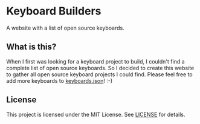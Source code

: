 # Keyboard Builders

A website with a list of open source keyboards.

## What is this?

When I first was looking for a keyboard project to build, I couldn't find a complete list of open source keyboards. So I decided to create this website to gather all open source keyboard projects I could find. Please feel free to add more keyboards to [keyboards.json](keyboards.json)! :-)

## License

This project is licensed under the MIT License. See [LICENSE](LICENSE) for details.
